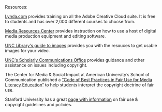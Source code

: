 Resources:

[Lynda.com](http://software.sites.unc.edu/lynda/) provides training on all the Adobe Creative Cloud suite. It is free to students and has over 2,000 different courses to choose from.

[Media Resources Center](https://library.unc.edu/house/mrc/) provides instruction on how to use a host of digital media production equipment and editing software.

[UNC Library's guide to images](https://guides.lib.unc.edu/ImagesReuse/images) provides you with the resouces to get usable images for your video. 

[UNC's Scholarly Communications Office](https://library.unc.edu/scholarly-communications/) provides guidance and other assistance on issues including copyright.

The Center for Media & Social Impact at American University’s School of Communication published a [“Code of Best Practices in Fair Use for Media Literacy Education”](http://cmsimpact.org/code/code-best-practices-fair-use-media-literacy-education/) to help students interpret the copyright doctrine of fair use.

Stanford University has a great [page with information](https://fairuse.stanford.edu/library-resources/) on fair use & copyright guidelines and policies.



